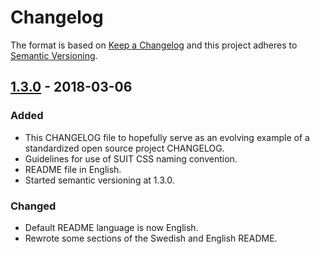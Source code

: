 # Changelog

The format is based on [Keep a Changelog](http://keepachangelog.com/en/1.0.0/)
and this project adheres to [Semantic Versioning](http://semver.org/spec/v2.0.0.html).



## [1.3.0](https://github.com/Kungbib/frontend-guide/tree/1.3.0) - 2018-03-06
### Added
- This CHANGELOG file to hopefully serve as an evolving example of a
  standardized open source project CHANGELOG.
- Guidelines for use of SUIT CSS naming convention.
- README file in English.
- Started semantic versioning at 1.3.0.

### Changed
- Default README language is now English.
- Rewrote some sections of the Swedish and English README.

